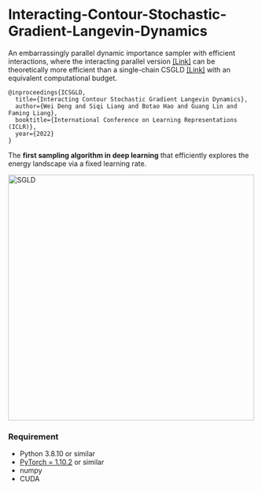 # Interacting-Contour-Stochastic-Gradient-Langevin-Dynamics
An embarrassingly parallel dynamic importance sampler with efficient interactions, where the interacting parallel version [\[Link\]](https://openreview.net/pdf?id=IK9ap6nxXr2) can be theoretically more efficient than a single-chain CSGLD [\[Link\]](https://arxiv.org/pdf/2010.09800.pdf) with an equivalent computational budget.


```
@inproceedings{ICSGLD,
  title={Interacting Contour Stochastic Gradient Langevin Dynamics},
  author={Wei Deng and Siqi Liang and Botao Hao and Guang Lin and Faming Liang},
  booktitle={International Conference on Learning Representations (ICLR)},
  year={2022}
}
```

The **first sampling algorithm in deep learning** that efficiently explores the energy landscape via a fixed learning rate.

<p float="left">
  <img src="ICSGLD_losses_path.gif" width="500" title="SGLD"/>
</p>



### Requirement

* Python 3.8.10 or similar
* [PyTorch = 1.10.2](https://pytorch.org/) or similar
* numpy
* CUDA

